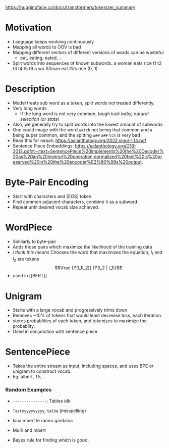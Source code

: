 https://huggingface.co/docs/transformers/tokenizer_summary
# Motivation
- Language keeps evolving continuously
- Mapping all words to OOV is bad
- Mapping different vectors of different versions of words can be wasteful
	- eat, eating, eated, ..
- Split words into sequences of known subwords.
a woman eats rice
t1 t2 t3 t4 t5 t6
a          wo ##man eat ##s rice
(0, 1)

# Description
- Model treats sub word as a token, split words not treated differently.
- Very long words
	- If the long word is not very common, *tough luck baby, natural selection (or stats)*
 - Also, we generally try to split words into the lowest amount of subwords
 - One could image with the word `watch` not being that common and `a` being super common, and the spitting `w##` `a##` `tch` is very bad
 - Read this for nepali: https://aclanthology.org/2022.sigul-1.14.pdf
 - Sentence Piece Embeddings: https://aclanthology.org/D18-2012.pdf#:~:text=SentencePiece%20implements%20the%20Decoder%20as%20an%20inverse%20operation,normalized%20text%20is%20preserved%20in%20the%20encoder%E2%80%99s%20output.
# Byte-Pair Encoding
- Start with characters and \[EOS\] token.
- Find common adjacent characters, combine it as a subword.
- Repeat until desired vocab size achieved.

# WordPiece
- Similarly to byte-pair
- Adds those pairs which maximize the likelihood of the training data
- *i think this means* Chooses the word that maximizes the equation, $l_1$ and $l_2$ are tokens  $$\frac {P(l_1l_2)} {P(l_2 | l_1)}$$ 
- used in [[BERT]]
# Unigram
- Starts with a large vocab and progressively trims down
- Removes ~10% of tokens that would least decrease loss, each iteration.
- stores probablities of each token, and tokenizes to maximize the probablity.
- Used in conjunction with sentence piece
# SentencePiece
- Takes the entire stream as input, including spaces, and uses BPE or unigram to construct vocab.
- Eg: albert, T5, ..
### Random Examples
- `---------------`: Tables idk
- `Tastyyyyyyyyyy`, `talbe` (misspelling)

- kina mbert le ramro gardaina 
- Muril and mbert

- Bayes rule for finding which is good, 
